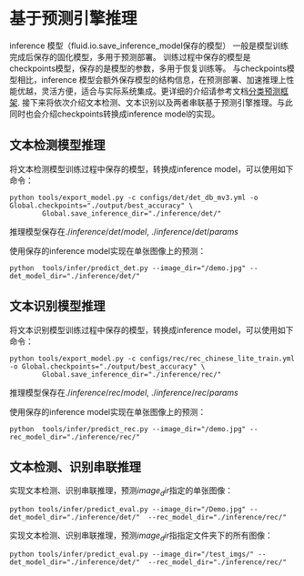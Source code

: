 
# 基于预测引擎推理

inference 模型（fluid.io.save_inference_model保存的模型）
一般是模型训练完成后保存的固化模型，多用于预测部署。
训练过程中保存的模型是checkpoints模型，保存的是模型的参数，多用于恢复训练等。
与checkpoints模型相比，inference 模型会额外保存模型的结构信息，在预测部署、加速推理上性能优越，灵活方便，适合与实际系统集成。更详细的介绍请参考文档[分类预测框架](https://paddleclas.readthedocs.io/zh_CN/latest/extension/paddle_inference.html). 接下来将依次介绍文本检测、文本识别以及两者串联基于预测引擎推理。与此同时也会介绍checkpoints转换成inference model的实现。


## 文本检测模型推理

将文本检测模型训练过程中保存的模型，转换成inference model，可以使用如下命令：

```
python tools/export_model.py -c configs/det/det_db_mv3.yml -o Global.checkpoints="./output/best_accuracy" \
        Global.save_inference_dir="./inference/det/"
```

推理模型保存在$./inference/det/model$, $./inference/det/params$

使用保存的inference model实现在单张图像上的预测：

```
python  tools/infer/predict_det.py --image_dir="/demo.jpg" --det_model_dir="./inference/det/"
```


## 文本识别模型推理

将文本识别模型训练过程中保存的模型，转换成inference model，可以使用如下命令：

```
python tools/export_model.py -c configs/rec/rec_chinese_lite_train.yml -o Global.checkpoints="./output/best_accuracy" \
        Global.save_inference_dir="./inference/rec/"
```

推理模型保存在$./inference/rec/model$, $./inference/rec/params$

使用保存的inference model实现在单张图像上的预测：

```
python  tools/infer/predict_rec.py --image_dir="/demo.jpg" --rec_model_dir="./inference/rec/"
```

## 文本检测、识别串联推理

实现文本检测、识别串联推理，预测$image_dir$指定的单张图像：
```
python tools/infer/predict_eval.py --image_dir="/Demo.jpg" --det_model_dir="./inference/det/"  --rec_model_dir="./inference/rec/"
```

实现文本检测、识别串联推理，预测$image_dir$指指定文件夹下的所有图像：

```
python tools/infer/predict_eval.py --image_dir="/test_imgs/" --det_model_dir="./inference/det/"  --rec_model_dir="./inference/rec/"
```
